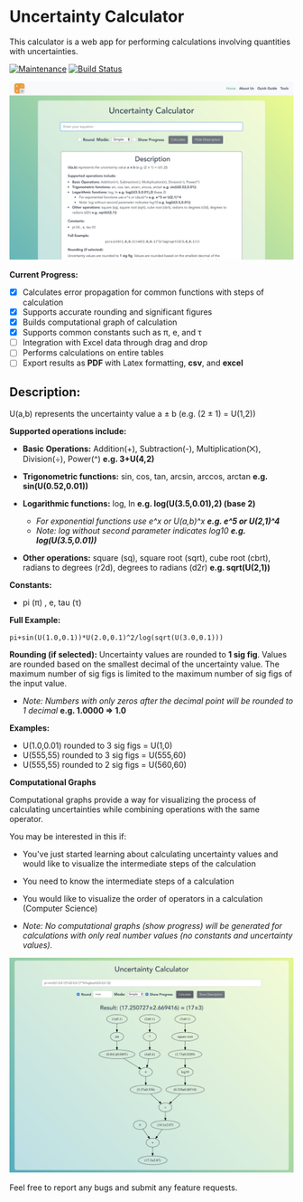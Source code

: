 # Uncertainty Calculator

This calculator is a web app for performing calculations involving quantities with uncertainties.

[![Maintenance](https://img.shields.io/maintenance/yes/2020.svg)]() [![Build Status](https://travis-ci.org/arnog/mathlive.svg?branch=master)](https://travis-ci.org/arnog/mathlive) 

<div style="margin-bottom: 15px">
  <img
    alt="Home Page"
    src="./assets/home.jpg"
  />
</div>


**Current Progress:**

- [x] Calculates error propagation for common functions with steps of calculation
- [x] Supports accurate rounding and significant figures
- [x] Builds computational graph of calculation
- [x] Supports common constants such as π, e, and τ
- [ ] Integration with Excel data through drag and drop
- [ ] Performs calculations on entire tables
- [ ] Export results as **PDF** with Latex formatting, **csv**, and **excel** 

## Description:
U(a,b) represents the uncertainty value a ± b (e.g. (2 ± 1) = U(1,2))

**Supported operations include:**

- **Basic Operations:** Addition(+), Subtraction(-), Multiplication(⨉), Division(÷), Power(^) **e.g.  3+U(4,2)**

- **Trigonometric functions:** sin, cos, tan, arcsin, arccos, arctan **e.g. sin(U(0.52,0.01))**

- **Logarithmic functions:** log, ln **e.g. log(U(3.5,0.01),2) (base 2)**
	- _For exponential functions use e^x or U(a,b)^x  **e.g. e^5 or U(2,1)^4**_
	- _Note: log without second parameter indicates log10  **e.g. log(U(3.5,0.01))**_
	
- **Other operations:** square (sq), square root (sqrt), cube root (cbrt), radians to degrees (r2d), degrees to radians (d2r) **e.g. sqrt(U(2,1))**

  

**Constants:**

- pi (π) , e, tau (τ)

**Full Example:**
```
pi+sin(U(1.0,0.1))*U(2.0,0.1)^2/log(sqrt(U(3.0,0.1))) 
```

**Rounding (if selected):**
Uncertainty values are rounded to **1 sig fig**. Values are rounded based on the smallest decimal of the uncertainty value. The maximum number of sig figs is limited to the maximum number of sig figs of the input value.

- *Note: Numbers with only zeros after the decimal point will be rounded to 1 decimal* **e.g. 1.0000 ⇒ 1.0**

**Examples:**

- U(1.0,0.01) rounded to 3 sig figs = U(1,0)
- U(555,55) rounded to 3 sig figs = U(555,60)
- U(555,55) rounded to 2 sig figs = U(560,60)

**Computational Graphs**

Computational graphs provide a way for visualizing the process of calculating uncertainties while combining operations with the same operator.

You may be interested in this if:

- You've just started learning about calculating uncertainty values and would like to visualize the intermediate steps of the calculation
- You need to know the intermediate steps of a calculation
- You would like to visualize the order of operators in a calculation (Computer Science)

- *Note: No computational graphs (show progress) will be generated for calculations with only real number values (no constants and uncertainty values).* 

<div style="margin-bottom: 15px">
  <img
    alt="Home Page"
    src="./assets/graph.jpg"
  />
</div>

Feel free to report any bugs and submit any feature requests.